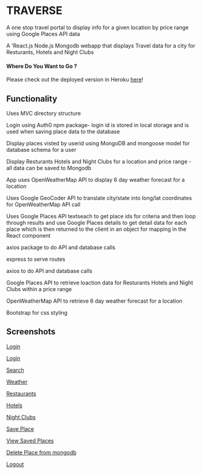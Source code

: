 # TRAVERSE

A one stop travel portal to display info for a given location by price range using Google Places API data

A 'React.js Node.js Mongodb  webapp that displays Travel data for a city for Resturants, Hotels and Night Clubs

#### Where Do You Want to Go ?

Please check out the deployed version in Heroku [here](https://traverse2.herokuapp.com/)!

## Functionality
Uses MVC directory structure

Login using Auth0 npm package- login id is stored in local storage and is used when saving place data to the database

Display places visted by userid using MongoDB and mongoose model for database schema for a user

Display Resturants Hotels and Night Clubs for a location and price range - all data can be saved to Mongodb 

App uses OpenWeatherMap API to display 6 day weather forecast for a location

Uses Google GeoCoder API to translate city/state into long/lat coordinates for OpenWeatherMap API call

Uses Google Places API textseach to get place ids for criteria and then loop through results 
and use Google Places details to get detail data for each place which is then returned to the
client in an object for mapping in the React component

axios package to do API and database calls

express to serve routes

axios to do API and database calls

Google Places API to retrieve loaction data for Resturants Hotels and Night Clubs within a price range

OpenWeatherMap API to retrieve 6 day weather forecast for a location

Bootstrap for css styling

## Screenshots
[Login](https://user-images.githubusercontent.com/26799439/35976200-5e5d4aec-0cad-11e8-9f53-45634eb289e1.png)

[Login](https://user-images.githubusercontent.com/26799439/35976214-69012f40-0cad-11e8-9f94-534da34da391.png)

[Search](https://user-images.githubusercontent.com/26799439/35977605-8efb0afa-0cb1-11e8-8f9d-d6f7a1cc49d1.png)

[Weather](https://user-images.githubusercontent.com/26799439/35977634-a1726d22-0cb1-11e8-9c1a-01e285cb13f4.png)

[Restaurants](https://user-images.githubusercontent.com/26799439/35977656-b0fa9e36-0cb1-11e8-8a0d-e8165e0ca1b9.png)

[Hotels](https://user-images.githubusercontent.com/26799439/35977671-bfa0d7e8-0cb1-11e8-853e-2eb54c9212c8.png)

[Night Clubs](https://user-images.githubusercontent.com/26799439/35977687-c9192ca8-0cb1-11e8-92e8-ab847a0280c5.png)

[Save Place](https://user-images.githubusercontent.com/26799439/35977743-eeae3a08-0cb1-11e8-8484-cdb73b560a2f.png)

[View Saved Places](https://user-images.githubusercontent.com/26799439/35977743-eeae3a08-0cb1-11e8-8484-cdb73b560a2f.png)

[Delete Place from mongodb ](https://user-images.githubusercontent.com/26799439/35977779-fc171372-0cb1-11e8-856e-91ac791549fd.png)

[Logout](https://user-images.githubusercontent.com/26799439/35977803-099f98f2-0cb2-11e8-8614-94204718afa7.png)






